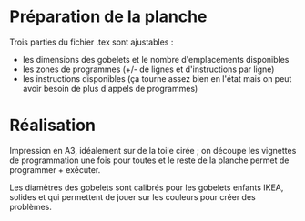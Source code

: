 # Préparation de la planche

Trois parties du fichier .tex sont ajustables :
- les dimensions des gobelets et le nombre d'emplacements disponibles
- les zones de programmes (+/- de lignes et d'instructions par ligne)
- les instructions disponibles (ça tourne assez bien en l'état mais on
peut avoir besoin de plus d'appels de programmes)

# Réalisation

Impression en A3, idéalement sur de la toile cirée ; on découpe les
vignettes de programmation une fois pour toutes et le reste de la
planche permet de programmer + exécuter.

Les diamètres des gobelets sont calibrés pour les gobelets enfants
IKEA, solides et qui permettent de jouer sur les couleurs pour créer
des problèmes.
